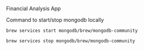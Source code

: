 <!-- First README.md file to push to the repo -->
Financial Analysis App

Command to start/stop mongodb locally

`brew services start mongodb/brew/mongodb-community`

`brew services stop mongodb/brew/mongodb-community`